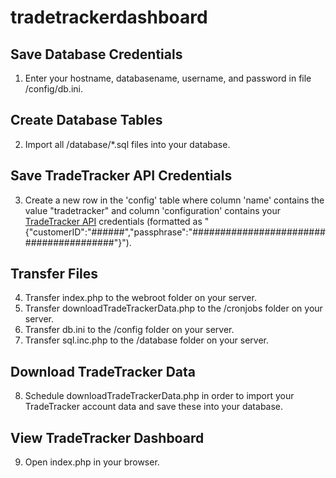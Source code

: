 ﻿# tradetrackerdashboard

## Save Database Credentials
1. Enter your hostname, databasename, username, and password in file /config/db.ini.

## Create Database Tables
2. Import all /database/*.sql files into your database.

## Save TradeTracker API Credentials
3. Create a new row in the 'config' table where column 'name' contains the value "tradetracker" and column 'configuration' contains your [TradeTracker API](https://affiliate.tradetracker.com/webService) credentials (formatted as "{"customerID":"######","passphrase":"########################################"}").

## Transfer Files
4. Transfer index.php to the webroot folder on your server.  
5. Transfer downloadTradeTrackerData.php to the /cronjobs folder on your server.  
6. Transfer db.ini to the /config folder on your server.  
7. Transfer sql.inc.php to the /database folder on your server.

## Download TradeTracker Data
8. Schedule downloadTradeTrackerData.php in order to import your TradeTracker account data and save these into your database.

## View TradeTracker Dashboard
9. Open index.php in your browser.
